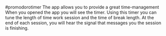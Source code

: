 #promodorotimer
The app allows you to provide a great time-management
When you opened the app you will see the timer.
Using this timer you can tune the length of time work session and the time of break length.
At the end of each session, you will hear the signal that messages you the session is finishing.

